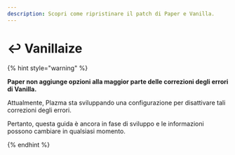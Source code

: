 ```yaml
---
description: Scopri come ripristinare il patch di Paper e Vanilla.
---
```


# ↩️ Vanillaize

{% hint style="warning" %}

**Paper non aggiunge opzioni alla maggior parte delle correzioni degli errori di Vanilla.**

Attualmente, Plazma sta sviluppando una configurazione per disattivare tali correzioni degli errori.

Pertanto, questa guida è ancora in fase di sviluppo e le informazioni possono cambiare in qualsiasi momento.

{% endhint %}
